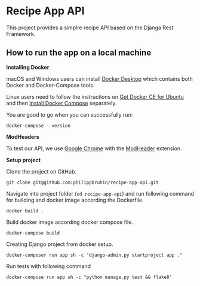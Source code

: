 # Recipe App API
This project provides a simplre recipe API based on the Djanga Rest Framework.

## How to run the app on a local machine

**Installing Docker**

macOS and Windows users can install [Docker Desktop](https://www.docker.com/products/docker-desktop) which contains both Docker and Docker-Compose tools.

Linux users need to follow the instructions on [Get Docker CE for Ubuntu](https://docs.docker.com/install/linux/docker-ce/ubuntu/) and then [Install Docker Compose](https://docs.docker.com/compose/install/) separately.

You are good to go when you can successfully run:

`docker-compose --version`

**ModHeaders**

To test our API, we use [Google Chrome](https://www.google.com/chrome/) with the [ModHeader](https://chrome.google.com/webstore/detail/modheader/idgpnmonknjnojddfkpgkljpfnnfcklj?hl=en) extension.

**Setup project**

Clone the project on GitHub.
```
git clone git@github.com:philippbruhin/recipe-app-api.git
```

Navigate into project folder (`cd recipe-app-api`) and run following command for building and docker image according the Dockerfile.
```
docker build .
```

Build docker image according docker compose file.
```
docker-compose build
```

Creating Django project from docker setup.
```
docker-composer run app sh -c "django-admin.py startproject app ."
```

Run tests with following command
```
docker-compose run app sh -c "python manage.py test && flake8"
```

